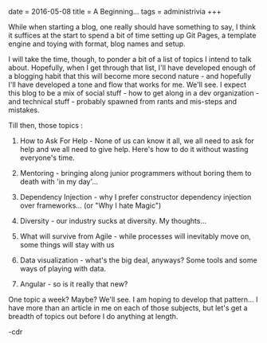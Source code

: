 date = 2016-05-08
title = A Beginning...
tags = administrivia
+++

While when starting a blog, one really should have something to say, I think
it suffices at the start to spend a bit of time setting up Git Pages, a template engine 
and toying with format, blog names and setup.

I will take the time, though, to ponder a bit of a list of topics I intend to
talk about.  Hopefully, when I get through that list, I'll have developed
enough of a blogging habit that this will become more second nature - and
hopefully I'll have developed a tone and flow that works for me.  We'll see.
I expect this blog to be a mix of social stuff - how to get along in a dev
organization - and technical stuff - probably spawned from rants and mis-steps
and mistakes. 

Till then, those topics : 

1. How to Ask For Help - None of us can know it all, we all need to ask for help and we all need to give help. Here's how to do it without wasting everyone's time. 

2. Mentoring - bringing along junior programmers without boring them to death with 'in my day'...

3. Dependency Injection - why I prefer constructor dependency injection over frameworks... (or "Why I hate Magic")

4. Diversity - our industry sucks at diversity. My thoughts...

5. What will survive from Agile - while processes will inevitably move on, some things will stay with us

6. Data visualization - what's the big deal, anyways? Some tools and some ways of playing with data.

7. Angular - so is it really that new?
 
One topic a week? Maybe?  We'll see.  I am hoping to develop that pattern... I have more than an article in me on each of those subjects, but let's get a breadth of topics out before I do anything at length.

-cdr